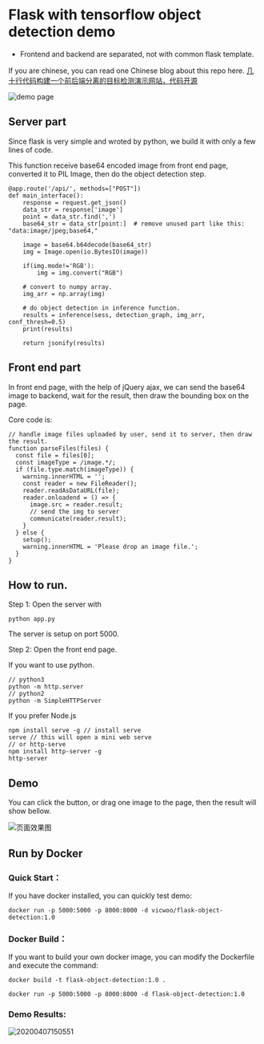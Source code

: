 # Flask with tensorflow object detection demo

- Frontend and backend are separated, not with common flask template. 

If you are chinese, you can read one Chinese blog about this repo here.
[几十行代码构建一个前后端分离的目标检测演示网站，代码开源](https://mp.weixin.qq.com/s/MIBNjqfx0yG-Bdq2OaeOuA)

![demo page](images/flask-object-detection.png)
## Server part

Since flask is very simple and wroted by python, we build it with only a few lines of code.

This function receive base64 encoded image from front end page, converted it to PIL Image, then do the object detection step.

```
@app.route('/api/', methods=["POST"])
def main_interface():
    response = request.get_json()
    data_str = response['image']
    point = data_str.find(',')
    base64_str = data_str[point:]  # remove unused part like this: "data:image/jpeg;base64,"

    image = base64.b64decode(base64_str)       
    img = Image.open(io.BytesIO(image))

    if(img.mode!='RGB'):
        img = img.convert("RGB")
    
    # convert to numpy array.
    img_arr = np.array(img)

    # do object detection in inference function.
    results = inference(sess, detection_graph, img_arr, conf_thresh=0.5)
    print(results)

    return jsonify(results)
```

## Front end part
In front end page, with the help of  jQuery ajax, we can send the base64 image to backend, wait for the result, then draw the bounding box on the page.

Core code is:
```
// handle image files uploaded by user, send it to server, then draw the result.
function parseFiles(files) {
  const file = files[0];
  const imageType = /image.*/;
  if (file.type.match(imageType)) {
    warning.innerHTML = '';
    const reader = new FileReader();
    reader.readAsDataURL(file);
    reader.onloadend = () => {
      image.src = reader.result;
      // send the img to server
      communicate(reader.result);
    }
  } else {
    setup();
    warning.innerHTML = 'Please drop an image file.';
  }
}
```

## How to run.
Step 1: Open the server with 
```
python app.py

```
The server is setup on port 5000.

Step 2: Open the front end page.

If you want to use python.
```
// python3
python -m http.server
// python2
python -m SimpleHTTPServer

```
If you prefer Node.js
```
npm install serve -g // install serve
serve // this will open a mini web serve
// or http-serve
npm install http-server -g
http-server
```

## Demo
You can click the button, or drag one image to the page, then the result will show bellow.

![页面效果图](images/demo.gif)

## Run by Docker

### Quick Start：

If you have docker installed, you can quickly test demo:

`docker run -p 5000:5000 -p 8000:8000 -d vicwoo/flask-object-detection:1.0`

### Docker Build：

If you want to build your own docker image, you can modify the Dockerfile and execute the command:

`docker build -t flask-object-detection:1.0 .`

`docker run -p 5000:5000 -p 8000:8000 -d flask-object-detection:1.0`

### Demo Results:

![20200407150551](images/20200407150551.jpg)
